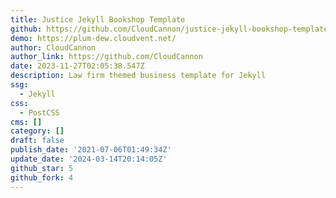 ```yaml
---
title: Justice Jekyll Bookshop Template
github: https://github.com/CloudCannon/justice-jekyll-bookshop-template
demo: https://plum-dew.cloudvent.net/
author: CloudCannon
author_link: https://github.com/CloudCannon
date: 2023-11-27T02:05:38.547Z
description: Law firm themed business template for Jekyll
ssg:
  - Jekyll
css:
  - PostCSS
cms: []
category: []
draft: false
publish_date: '2021-07-06T01:49:34Z'
update_date: '2024-03-14T20:14:05Z'
github_star: 5
github_fork: 4
---
```

